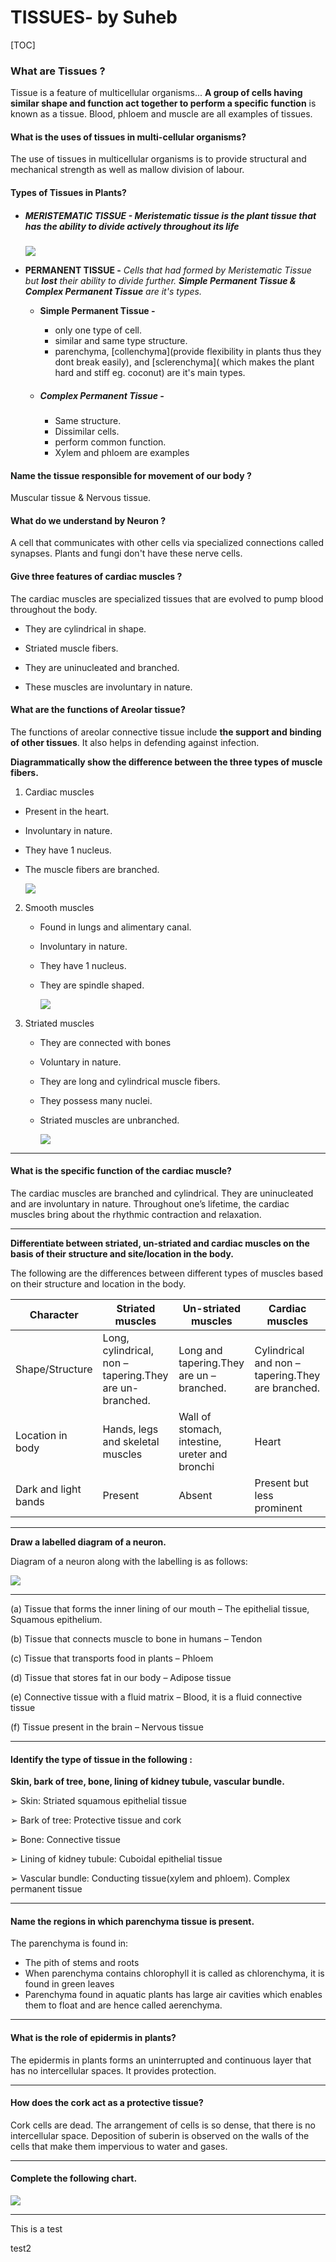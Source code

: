 

# TISSUES- by Suheb



[TOC]



### What are Tissues ?

Tissue is a feature of multicellular organisms... **A group of cells having similar shape and function act together to perform a specific function** is known as a tissue. Blood, phloem and muscle are all examples of tissues.

#### What is the uses of tissues in multi-cellular organisms?

The use of tissues in multicellular organisms is to provide structural and mechanical strength as well as mallow division of labour.

#### Types of Tissues in Plants?

- ##### **MERISTEMATIC TISSUE -** *Meristematic tissue is the plant tissue that has the ability to divide actively throughout its life*
  
    ![](https://i.imgur.com/XVdio9M.png)
    
- **PERMANENT TISSUE -** *Cells that had formed by Meristematic Tissue but **lost** their ability to divide further. **Simple Permanent Tissue & Complex Permanent Tissue** are it's types.*
  
    - **Simple Permanent Tissue -**
      
        - only one type of cell.
        - similar and same type structure.
        - parenchyma, \[collenchyma\](provide flexibility in plants thus they dont break easily), and \[sclerenchyma\]( which makes the plant hard and stiff eg. coconut) are it's main types.
    - ##### **Complex Permanent Tissue -**
      
        - Same structure.
        - Dissimilar cells.
        - perform common function.
        - Xylem and phloem are examples

#### Name the tissue responsible for movement of our body ?

Muscular tissue & Nervous tissue.

#### What do we understand by Neuron ?

A cell that communicates with other cells via specialized connections called synapses. Plants and fungi don't have these nerve cells.

#### Give three features of cardiac muscles ?

The cardiac muscles are specialized tissues that are evolved to pump blood throughout the body.

- They are cylindrical in shape.
  
- Striated muscle fibers.
  
- They are uninucleated and branched.
  
- These muscles are involuntary in nature.
  

#### What are the functions of Areolar tissue?

The functions of areolar connective tissue include **the support and binding of other tissues**. It also helps in defending against infection.

**Diagrammatically show the difference between the three types of muscle fibers.**

1.  Cardiac muscles

- Present in the heart.
  
- Involuntary in nature.
  
- They have 1 nucleus.
  
- The muscle fibers are branched.
  
    ![](https://i.imgur.com/KfAKB90.png)
    

2.  Smooth muscles
    
    - Found in lungs and alimentary canal.
      
    - Involuntary in nature.
      
    - They have 1 nucleus.
      
    - They are spindle shaped.
      
        ![](https://i.imgur.com/QadjU9f.png)
    
3.  Striated muscles
    
    - They are connected with bones
      
    - Voluntary in nature.
      
    - They are long and cylindrical muscle fibers.
      
    - They possess many nuclei.
      
    - Striated muscles are unbranched.
      
        ![](https://i.imgur.com/MECDF2K.png)
        

* * *

#### **What is the specific function of the cardiac muscle?**

The cardiac muscles are branched and cylindrical. They are uninucleated and are involuntary in nature. Throughout one’s lifetime, the cardiac muscles bring about the rhythmic contraction and relaxation.

* * *

**Differentiate between striated, un-striated and cardiac muscles on the basis of their structure and site/location in the body.**

The following are the differences between different types of muscles based on their structure and location in the body.

| **Character** | **Striated muscles** | **Un-striated muscles** | **Cardiac muscles** |
| --- | --- | --- | --- |
| Shape/Structure | Long, cylindrical, non – tapering.They are un-branched. | Long and tapering.They are un – branched. | Cylindrical and non – tapering.They are branched. |
| Location in body | Hands, legs and skeletal muscles | Wall of stomach, intestine, ureter and bronchi | Heart |
| Dark and light bands | Present | Absent | Present but less prominent |

* * *

**Draw a labelled diagram of a neuron.**

Diagram of a neuron along with the labelling is as follows:

![](https://i.imgur.com/lGgyMec.png)

* * *

(a) Tissue that forms the inner lining of our mouth – The epithelial tissue, Squamous epithelium.

(b) Tissue that connects muscle to bone in humans – Tendon

(c) Tissue that transports food in plants – Phloem

(d) Tissue that stores fat in our body – Adipose tissue

(e) Connective tissue with a fluid matrix – Blood, it is a fluid connective tissue

(f) Tissue present in the brain – Nervous tissue

* * *

#### **Identify the type of tissue in the following :**

**Skin, bark of tree, bone, lining of kidney tubule, vascular bundle.**

➢ Skin: Striated squamous epithelial tissue

➢ Bark of tree: Protective tissue and cork

➢ Bone: Connective tissue

➢ Lining of kidney tubule: Cuboidal epithelial tissue

➢ Vascular bundle: Conducting tissue(xylem and phloem). Complex permanent tissue

* * *

#### **Name the regions in which parenchyma tissue is present.**

The parenchyma is found in:

- The pith of stems and roots
- When parenchyma contains chlorophyll it is called as chlorenchyma, it is found in green leaves
- Parenchyma found in aquatic plants has large air cavities which enables them to float and are hence called aerenchyma.

* * *

#### **What is the role of epidermis in plants?**

The epidermis in plants forms an uninterrupted and continuous layer that has no intercellular spaces. It provides protection.

* * *

#### **How does the cork act as a protective tissue?**

Cork cells are dead. The arrangement of cells is so dense, that there is no intercellular space. Deposition of suberin is observed on the walls of the cells that make them impervious to water and gases.

* * *

#### **Complete the following chart.**

![](https://i.imgur.com/rzp9MHH.png)

* * *

This is a test

test2